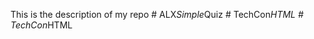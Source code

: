 This is the description of my repo
#   A L X _ S i m p l e _ Q u i z  
 #   T e c h C o n _ H T M L  
 #   T e c h C o n _ H T M L  
 